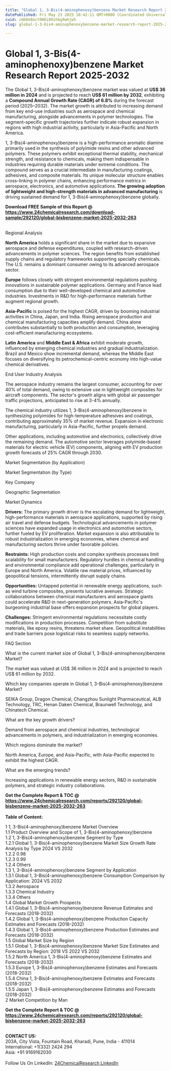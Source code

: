 ```yaml
---
title: "Global 1, 3-Bis(4-aminophenoxy)benzene Market Research Report 2025-2032"
datePublished: Fri May 23 2025 10:42:11 GMT+0000 (Coordinated Universal Time)
cuid: cmb0o8oct000i09ihbg9whjwh
slug: global-1-3-bis4-aminophenoxybenzene-market-research-report-2025-2032-1

---
```


# Global 1, 3-Bis(4-aminophenoxy)benzene Market Research Report 2025-2032

<p>The Global 1, 3-Bis(4-aminophenoxy)benzene market was valued at <strong>US$ 36 million in 2024</strong> and is projected to reach <strong>US$ 61 million by 2032</strong>, exhibiting a <strong>Compound Annual Growth Rate (CAGR) of 6.8%</strong> during the forecast period (2025–2032). The market growth is attributed to increasing demand from key end-use industries such as aerospace and chemical manufacturing, alongside advancements in polymer technologies. The segment-specific growth trajectories further indicate robust expansion in regions with high industrial activity, particularly in Asia-Pacific and North America.</p><p>
</p><p>1, 3-Bis(4-aminophenoxy)benzene is a high-performance aromatic diamine primarily used in the synthesis of polyimide resins and other advanced polymers. These polymers exhibit exceptional thermal stability, mechanical strength, and resistance to chemicals, making them indispensable in industries requiring durable materials under extreme conditions. The compound serves as a crucial intermediate in manufacturing coatings, adhesives, and composite materials. Its unique molecular structure enables cross-linking in polymer chains, enhancing performance metrics in aerospace, electronics, and automotive applications. <strong>The growing adoption of lightweight and high-strength materials in advanced manufacturing</strong> is driving sustained demand for 1, 3-Bis(4-aminophenoxy)benzene globally.</p><div><b>Download FREE Sample of this Report @ 
            <a href="https://www.24chemicalresearch.com/download-sample/292120/global-bisbenzene-market-2025-2032-263">
            https://www.24chemicalresearch.com/download-sample/292120/global-bisbenzene-market-2025-2032-263</a></b></div><br><p>
Regional Analysis</p><p>
</p><p><strong>North America</strong> holds a significant share in the market due to expansive aerospace and defense expenditures, coupled with research-driven advancements in polymer sciences. The region benefits from established supply chains and regulatory frameworks supporting specialty chemicals. The U.S. remains a dominant consumer owing to its advanced aerospace sector.</p><p>
</p><p><strong>Europe</strong> follows closely with stringent environmental regulations pushing innovations in sustainable polymer applications. Germany and France lead consumption due to their well-developed chemical and automotive industries. Investments in R&amp;D for high-performance materials further augment regional growth.</p><p>
</p><p><strong>Asia-Pacific</strong> is poised for the highest CAGR, driven by booming industrial activities in China, Japan, and India. Rising aerospace production and chemical manufacturing capacities amplify demand. China alone contributes substantially to both production and consumption, leveraging cost-efficient manufacturing ecosystems.</p><p>
</p><p><strong>Latin America</strong> and <strong>Middle East &amp; Africa</strong> exhibit moderate growth, influenced by emerging chemical industries and gradual industrialization. Brazil and Mexico show incremental demand, whereas the Middle East focuses on diversifying its petrochemical-centric economy into high-value chemical derivatives.</p><p>
End User Industry Analysis</p><p>
</p><p>The aerospace industry remains the largest consumer, accounting for over 40% of total demand, owing to extensive use in lightweight composites for aircraft components. The sector's growth aligns with global air passenger traffic projections, anticipated to rise at 3-4% annually.</p><p>
</p><p>The chemical industry utilizes 1, 3-Bis(4-aminophenoxy)benzene in synthesizing polyimides for high-temperature adhesives and coatings, contributing approximately 35% of market revenue. Expansion in electronic manufacturing, particularly in Asia-Pacific, further propels demand.</p><p>
</p><p>Other applications, including automotive and electronics, collectively drive the remaining demand. The automotive sector leverages polyimide-based materials for electric vehicle (EV) components, aligning with EV production growth forecasts of 25% CAGR through 2030.</p><p>
Market Segmentation (by Application)</p><p>
</p><p>
Market Segmentation (by Type)</p><p>
</p><p>
Key Company</p><p>
</p><p>
Geographic Segmentation</p><p>
</p><p>
Market Dynamics</p><p>
</p><p><strong>Drivers:</strong> The primary growth driver is the escalating demand for lightweight, high-performance materials in aerospace applications, supported by rising air travel and defense budgets. Technological advancements in polymer sciences have expanded usage in electronics and automotive sectors, further fueled by EV proliferation. Market expansion is also attributable to robust industrialization in emerging economies, where chemical and manufacturing sectors thrive under favorable policies.</p><p>
</p><p><strong>Restraints:</strong> High production costs and complex synthesis processes limit scalability for small manufacturers. Regulatory hurdles in chemical handling and environmental compliance add operational challenges, particularly in Europe and North America. Volatile raw material prices, influenced by geopolitical tensions, intermittently disrupt supply chains.</p><p>
</p><p><strong>Opportunities:</strong> Untapped potential in renewable energy applications, such as wind turbine composites, presents lucrative avenues. Strategic collaborations between chemical manufacturers and aerospace giants could accelerate R&amp;D in next-generation polymers. Asia-Pacific's burgeoning industrial base offers expansion prospects for global players.</p><p>
</p><p><strong>Challenges:</strong> Stringent environmental regulations necessitate costly modifications in production processes. Competition from substitute materials, like epoxy resins, threatens market share. Geopolitical instabilities and trade barriers pose logistical risks to seamless supply networks.</p><p>
FAQ Section</p><p>
What is the current market size of Global 1, 3-Bis(4-aminophenoxy)benzene Market?</p><p>
</p><p>The market was valued at US$ 36 million in 2024 and is projected to reach US$ 61 million by 2032.</p><p>
Which key companies operate in Global 1, 3-Bis(4-aminophenoxy)benzene Market?</p><p>
</p><p>SEIKA Group, Dragon Chemical, Changzhou Sunlight Pharmaceutical, ALB Technology, TRC, Henan Daken Chemical, Braunwell Technology, and Chinatech Chemical.</p><p>
What are the key growth drivers?</p><p>
</p><p>Demand from aerospace and chemical industries, technological advancements in polymers, and industrialization in emerging economies.</p><p>
Which regions dominate the market?</p><p>
</p><p>North America, Europe, and Asia-Pacific, with Asia-Pacific expected to exhibit the highest CAGR.</p><p>
What are the emerging trends?</p><p>
</p><p>Increasing applications in renewable energy sectors, R&amp;D in sustainable polymers, and strategic industry collaborations.</p>

<div><b>Get the Complete Report & TOC @ 
            <a href="https://www.24chemicalresearch.com/reports/292120/global-bisbenzene-market-2025-2032-263">
            https://www.24chemicalresearch.com/reports/292120/global-bisbenzene-market-2025-2032-263</a></b></div><br>
            <b>Table of Content:</b><p>1 1, 3-Bis(4-aminophenoxy)benzene Market Overview<br />
    1.1 Product Overview and Scope of 1, 3-Bis(4-aminophenoxy)benzene<br />
    1.2 1, 3-Bis(4-aminophenoxy)benzene Segment by Type<br />
        1.2.1 Global 1, 3-Bis(4-aminophenoxy)benzene Market Size Growth Rate Analysis by Type 2024 VS 2032<br />
        1.2.2 0.98<br />
        1.2.3 0.99<br />
        1.2.4 Others<br />
    1.3 1, 3-Bis(4-aminophenoxy)benzene Segment by Application<br />
        1.3.1 Global 1, 3-Bis(4-aminophenoxy)benzene Consumption Comparison by Application: 2024 VS 2032<br />
        1.3.2 Aerospace<br />
        1.3.3 Chemical Industry<br />
        1.3.4 Others<br />
    1.4 Global Market Growth Prospects<br />
        1.4.1 Global 1, 3-Bis(4-aminophenoxy)benzene Revenue Estimates and Forecasts (2018-2032)<br />
        1.4.2 Global 1, 3-Bis(4-aminophenoxy)benzene Production Capacity Estimates and Forecasts (2018-2032)<br />
        1.4.3 Global 1, 3-Bis(4-aminophenoxy)benzene Production Estimates and Forecasts (2018-2032)<br />
    1.5 Global Market Size by Region<br />
        1.5.1 Global 1, 3-Bis(4-aminophenoxy)benzene Market Size Estimates and Forecasts by Region: 2018 VS 2022 VS 2032<br />
        1.5.2 North America 1, 3-Bis(4-aminophenoxy)benzene Estimates and Forecasts (2018-2032)<br />
        1.5.3 Europe 1, 3-Bis(4-aminophenoxy)benzene Estimates and Forecasts (2018-2032)<br />
        1.5.4 China 1, 3-Bis(4-aminophenoxy)benzene Estimates and Forecasts (2018-2032)<br />
        1.5.5 Japan 1, 3-Bis(4-aminophenoxy)benzene Estimates and Forecasts (2018-2032)<br />
2 Market Competition by Man</p>

<div><b>Get the Complete Report & TOC @ 
            <a href="https://www.24chemicalresearch.com/reports/292120/global-bisbenzene-market-2025-2032-263">
            https://www.24chemicalresearch.com/reports/292120/global-bisbenzene-market-2025-2032-263</a></b></div><br>

<b>CONTACT US:</b><br>
            203A, City Vista, Fountain Road, Kharadi, Pune, India - 411014<br>
            International: +1(332) 2424 294<br>
            Asia: +91 9169162030 <br><br>
            Follow Us On LinkedIn: <a href="https://www.linkedin.com/company/24chemicalresearch/">24ChemicalResearch LinkedIn</a>